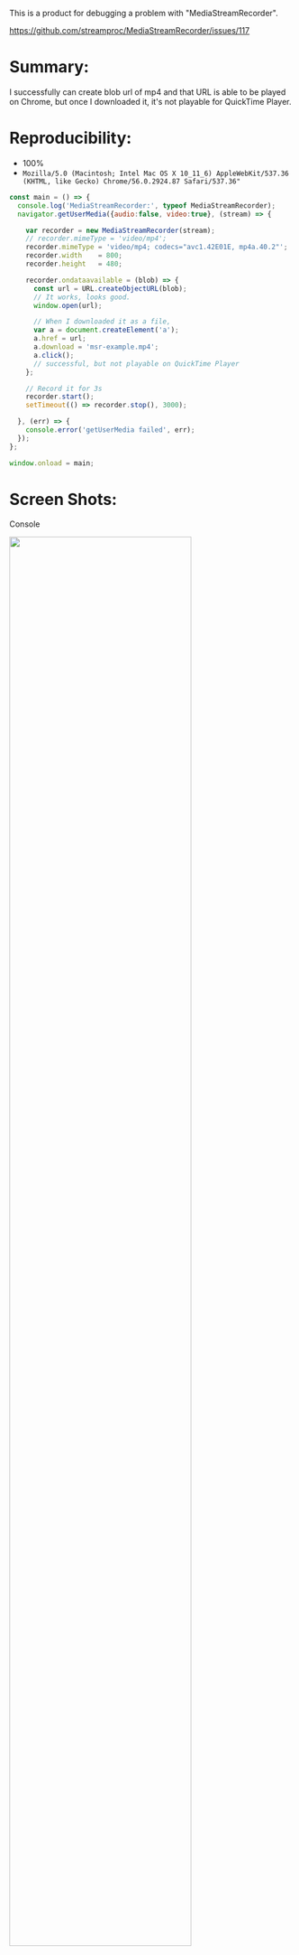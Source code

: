 This is a product for debugging a problem with "MediaStreamRecorder".

https://github.com/streamproc/MediaStreamRecorder/issues/117

# Summary:

I successfully can create blob url of mp4 and that URL is able to be played on Chrome, but once I downloaded it, it's not playable for QuickTime Player.

# Reproducibility:

- 100%
- `Mozilla/5.0 (Macintosh; Intel Mac OS X 10_11_6) AppleWebKit/537.36 (KHTML, like Gecko) Chrome/56.0.2924.87 Safari/537.36"`

```javascript
const main = () => {
  console.log('MediaStreamRecorder:', typeof MediaStreamRecorder);
  navigator.getUserMedia({audio:false, video:true}, (stream) => {

    var recorder = new MediaStreamRecorder(stream);
    // recorder.mimeType = 'video/mp4';
    recorder.mimeType = 'video/mp4; codecs="avc1.42E01E, mp4a.40.2"';
    recorder.width    = 800;
    recorder.height   = 480;

    recorder.ondataavailable = (blob) => {
      const url = URL.createObjectURL(blob);
      // It works, looks good.
      window.open(url);

      // When I downloaded it as a file,
      var a = document.createElement('a');
      a.href = url;
      a.download = 'msr-example.mp4';
      a.click();
      // successful, but not playable on QuickTime Player
    };

    // Record it for 3s
    recorder.start();
    setTimeout(() => recorder.stop(), 3000);

  }, (err) => {
    console.error('getUserMedia failed', err);
  });
};

window.onload = main;
```

# Screen Shots:

Console

<img src="https://cloud.githubusercontent.com/assets/931554/23016949/a7957f42-f438-11e6-95b9-300509f720e1.png" width="80%">

working and playable on Chrome
<img src="https://cloud.githubusercontent.com/assets/931554/23016851/57a3852e-f438-11e6-9f9b-f3a83e5e95e8.png" width="40%">

not playable on QuickTime
<img src="https://cloud.githubusercontent.com/assets/931554/23016859/5d695a88-f438-11e6-9f3b-c104f1fc0bd4.png" width="40%">

# Comment:

I also found https://github.com/streamproc/MediaStreamRecorder/issues/69 and I assumed that is because codec support of QuickTime. I'm not familiar with binary/blob/encode/decode stuff, therefore any of your advise would be helpful for me. Thank you again.
